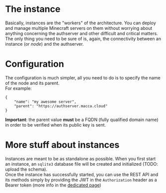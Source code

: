 
# The instance
Basically, instances are the "workers" of the architecture. You can deploy and manage multiple Minecraft servers on them without worrying about anything concerning the authserver and other difficult and critical matters. The only thing you need to be sure of is, again, the connectivity between an instance (or *node*) and the authserver.

# Configuration
The configuration is much simpler, all you need to do is to specify the name of the node and its parent.
<br>For example:
```
{
	"name": "my awesome server",
	"parent": "https://authserver.macca.cloud"
}
```
**Important**: the parent value **must** be a FQDN (fully qualified domain name) in order to be verified when its public key is sent.

# More stuff about instances
Instances are meant to be as standalone as possible. When you first start an instance, an `sqlite3` database file will be created and initialized (TODO: upload the schema).
<br>
Once the instance has successfully started, you can use the REST API and its methods simply by providing the JWT in the `Authorization` header as a Bearer token (more info in the [dedicated page](https://github.com/lugli-maccaferri/qbic-demo/blob/main/instance/api/auth.md))
